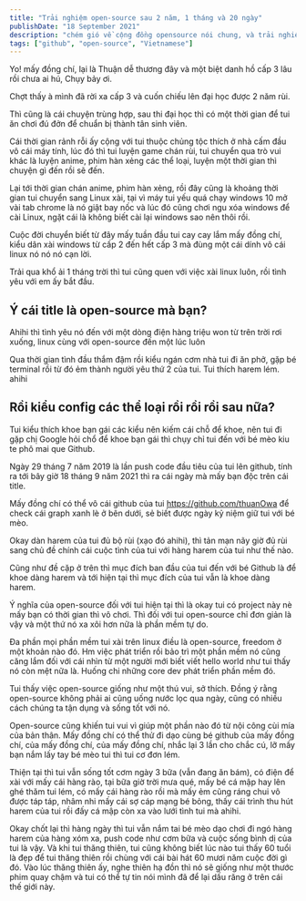 ```yaml
---
title: "Trải nghiệm open-source sau 2 năm, 1 tháng và 20 ngày"
publishDate: "18 September 2021"
description: "chém gió về cộng đồng opensource nói chung, và trải nghiệm của bản thân nói riêng"
tags: ["github", "open-source", "Vietnamese"]
---
```


Yo! mấy đồng chí, lại là Thuận dễ thương đây và một biệt danh hồ cấp 3 lâu rồi
chưa ai hú, Chụy bảy ơi.

Chợt thấy à mình đã rời xa cấp 3 và cuốn chiếu lên đại học được 2 năm rùi.

Thì cũng là cái chuyện trùng hợp, sau thi đại học thì có một thời gian để tui ăn
chơi đú đởn để chuẩn bị thành tân sinh viên.

Cái thời gian rảnh rỗi ấy cộng với tui thuộc chủng tộc thích ở nhà cấm đầu vô
cái máy tính, lúc đó thì tui luyện game chán rùi, tui chuyển qua trò vui khác là
luyện anime, phim hàn xẻng các thể loại, luyện một thời gian thì chuyện gì đến
rồi sẽ đến.

Lại tới thời gian chán anime, phim hàn xẻng, rồi đây cũng là khoảng thời gian
tui chuyển sang Linux xài, tại vì máy tui yếu quá chạy windows 10 mở vài tab
chrome là nó giật bay nốc và lúc đó cũng chơi ngu xóa windows để cài Linux, ngặt
cái là không biết cài lại windows sao nên thôi rồi.

Cuộc đời chuyển biết từ đây mấy tuần đầu tui cay cay lắm mấy đồng chí, kiểu dân
xài windows từ cấp 2 đến hết cấp 3 mà đùng một cái dính vô cái linux nó nó nó
cạn lời.

Trải qua khổ ải 1 tháng trời thì tui cũng quen với việc xài linux luôn, rồi tình
yêu với em ấy bắt đầu.

## Ý cái title là open-source mà bạn?

Ahihi thì tình yêu nó đến với một dòng điện hàng triệu won từ trên trời rơi
xuống, linux cùng với open-source đến một lúc luôn

Qua thời gian tình đầu thắm đậm rồi kiểu ngán cơm nhà tui đi ăn phở, gặp bé
terminal rồi từ đó ẻm thành người yêu thứ 2 của tui. Tui thích harem lém. ahihi

## Rồi kiểu config các thể loại rồi rồi rồi sau nữa?

Tui kiểu thích khoe bạn gái các kiểu nên kiếm cái chỗ để khoe, nên tui đi gặp
chị Google hỏi chổ để khoe bạn gái thì chụy chỉ tui đến với bé mèo kiu te phô
mai que Github.

Ngày 29 tháng 7 năm 2019 là lần push code đầu tiêu của tui lên github, tính ra
tới bây giờ 18 tháng 9 năm 2021 thì ra cái ngày mà mấy bạn độc trên cái title.

Mấy đồng chí có thể vô cái github của tui <https://github.com/thuanOwa> để
check cái graph xanh lè ở bên dưới, sẻ biết được ngày kỷ niệm giữ tui với bé
mèo.

Okay dàn harem của tui đủ bộ rùi (xạo đó ahihi), thì tản mạn nãy giờ đủ rùi sang
chủ đề chính cái cuộc tình của tui với hàng harem của tui như thế nào.

Cũng như đề cặp ở trên thì mục đích ban đầu của tui đến với bé Github là để khoe
dàng harem và tới hiện tại thì mục đích của tui vẫn là khoe dàng harem.

Ý nghĩa của open-source đối với tui hiện tại thì là okay tui có project này nè
mấy bạn có thời gian thì vô chơi. Thì đối với tui open-source chỉ đơn giản là
vậy và một thứ nó xa xôi hơn nữa là phần mềm tự do.

Đa phần mọi phần mềm tui xài trên linux điều là open-source, freedom ở một khoản
nào đó. Hm việc phát triển rồi bảo trì một phần mềm nó cũng căng lắm đối với cái
nhìn từ một người mới biết viết hello world như tui thấy nó còn mệt nữa là.
Huống chi những core dev phát triển phần mềm đó.

Tui thấy việc open-source giống như một thú vui, sở thích. Đồng ý rằng
open-source không phải ai cũng uống nước lọc qua ngày, cũng có nhiều cách chúng
ta tận dụng và sống tốt với nó.

Open-source cũng khiến tui vui vì giúp một phần nào đó từ nội công cùi mía của
bản thân. Mấy đồng chí có thể thử đi dạo cùng bé github của mấy đồng chí, của
mấy đồng chí, của mấy đồng chí, nhắc lại 3 lần cho chắc cú, lỡ mấy bạn nắm lấy
tay bé mèo tui thì tui cơ đơn lém.

Thiện tại thì tui vẫn sống tốt cơm ngày 3 bữa (vẫn đang ăn bám), có điện để xài
với mấy cái hàng rào, tại bữa giờ trời mưa qué, mấy bé cá mập hay lên ghé thăm
tui lém, có mấy cái hàng rào rồi mà mấy ẻm cũng ráng chui vô được táp táp, nhâm
nhi mấy cái sợ cáp mạng bé bỏng, thấy cái trình thu hút harem của tui rồi đấy cá
mập còn xa vào lưới tình tui mà ahihi.

Okay chốt lại thì hàng ngày thì tui vẫn nắm tai bé mèo dạo chơi đi ngó hàng
harem của hàng xóm xa, push code như cơm bữa và cuộc sống bình dị của tui là
vậy. Và khi tui thăng thiên, tui cũng không biết lúc nào tui thấy 60 tuổi là đẹp
để tui thăng thiên rồi chùng với cái bài hát 60 mươi năm cuộc đời gì đó. Vào lúc
thăng thiên ấy, nghe thiên hạ đồn thì nó sẽ giống như một thước phim quay chậm
và tui có thể tự tin nói mình đã để lại dấu răng ở trên cái thế giới này.
